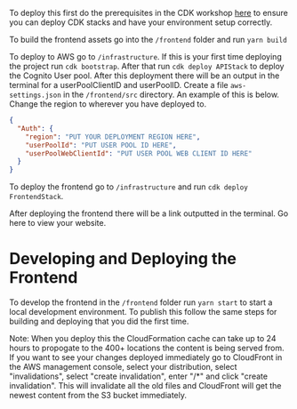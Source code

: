 To deploy this first do the prerequisites in the CDK workshop [here](https://cdkworkshop.com/) to ensure you can deploy CDK stacks and have your environment setup correctly.

To build the frontend assets go into the `/frontend` folder and run `yarn build`

To deploy to AWS go to `/infrastructure`. If this is your first time deploying the project run `cdk bootstrap`. After that run `cdk deploy APIStack` to deploy the Cognito User pool. After this deployment there will be an output in the terminal for a userPoolClientID and userPoolID. Create a file `aws-settings.json` in the `/frontend/src` directory. An example of this is below. Change the region to wherever you have deployed to.

```json
{
  "Auth": {
    "region": "PUT YOUR DEPLOYMENT REGION HERE",
    "userPoolId": "PUT USER POOL ID HERE",
    "userPoolWebClientId": "PUT USER POOL WEB CLIENT ID HERE"
  }
}
```

To deploy the frontend go to `/infrastructure` and run `cdk deploy FrontendStack`.

After deploying the frontend there will be a link outputted in the terminal. Go here to view your website.

# Developing and Deploying the Frontend

To develop the frontend in the `/frontend` folder run `yarn start` to start a local development environment. To publish this follow the same steps for building and deploying that you did the first time.

Note: When you deploy this the CloudFormation cache can take up to 24 hours to propogate to the 400+ locations the content is being served from. If you want to see your changes deployed immediately go to CloudFront in the AWS management console, select your distribution, select "invalidations", select "create invalidation", enter "/\*" and click "create invalidation". This will invalidate all the old files and CloudFront will get the newest content from the S3 bucket immediately.
